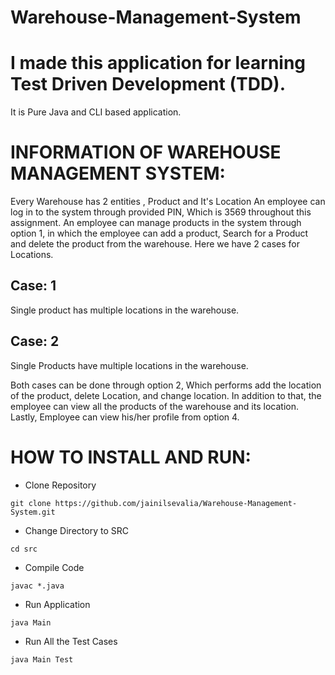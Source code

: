 # Warehouse-Management-System

# **I made this application for learning Test Driven Development (TDD).**

It is Pure Java and CLI based application.  

# **INFORMATION OF WAREHOUSE MANAGEMENT SYSTEM:**

Every Warehouse has 2 entities , Product and It's Location
An employee can log in to the system through provided PIN, Which is 3569 throughout this assignment.
An employee can manage products in the system through option 1, in which the employee can add a product, Search for a Product and delete the product from the warehouse.
Here we have 2 cases for Locations.

## **Case: 1**
Single product has multiple locations in the warehouse.
## **Case: 2**
Single Products have multiple locations in the warehouse.

Both cases can be done through option 2, Which performs add the location of the product, delete Location, and change location.
In addition to that, the employee can view all the products of the warehouse and its location.
Lastly, Employee can view his/her profile from option 4.


# **HOW TO INSTALL AND RUN:**

* Clone Repository
```
git clone https://github.com/jainilsevalia/Warehouse-Management-System.git
```

* Change Directory to SRC
```
cd src
```

* Compile Code
```
javac *.java
```
* Run Application
```
java Main
```
* Run All the Test Cases
```
java Main Test
```
